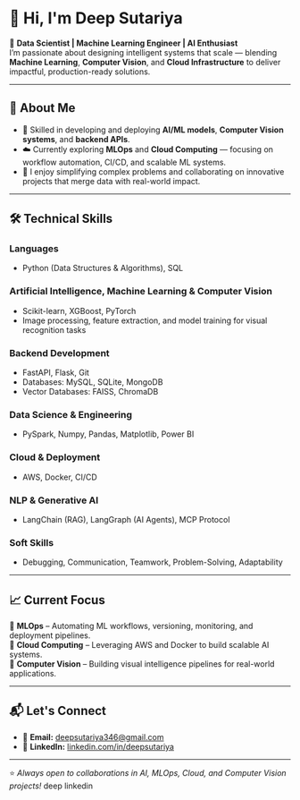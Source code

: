 # 👋 Hi, I'm Deep Sutariya  

🚀 **Data Scientist | Machine Learning Engineer | AI Enthusiast**  
I’m passionate about designing intelligent systems that scale — blending **Machine Learning**, **Computer Vision**, and **Cloud Infrastructure** to deliver impactful, production-ready solutions.  

---

## 🧠 About Me  

- 🎯 Skilled in developing and deploying **AI/ML models**, **Computer Vision systems**, and **backend APIs**.  
- ☁️ Currently exploring **MLOps** and **Cloud Computing** — focusing on workflow automation, CI/CD, and scalable ML systems.  
- 💬 I enjoy simplifying complex problems and collaborating on innovative projects that merge data with real-world impact.  

---

## 🛠️ Technical Skills  

### **Languages**
- Python (Data Structures & Algorithms), SQL  

### **Artificial Intelligence, Machine Learning & Computer Vision**
- Scikit-learn, XGBoost, PyTorch  
- Image processing, feature extraction, and model training for visual recognition tasks  

### **Backend Development**
- FastAPI, Flask, Git  
- Databases: MySQL, SQLite, MongoDB  
- Vector Databases: FAISS, ChromaDB  

### **Data Science & Engineering**
- PySpark, Numpy, Pandas, Matplotlib, Power BI  

### **Cloud & Deployment**
- AWS, Docker, CI/CD  

### **NLP & Generative AI**
- LangChain (RAG), LangGraph (AI Agents), MCP Protocol  

### **Soft Skills**
- Debugging, Communication, Teamwork, Problem-Solving, Adaptability  

---

## 📈 Current Focus  

🔹 **MLOps** – Automating ML workflows, versioning, monitoring, and deployment pipelines.  
🔹 **Cloud Computing** – Leveraging AWS and Docker to build scalable AI systems.  
🔹 **Computer Vision** – Building visual intelligence pipelines for real-world applications.  

---

## 📬 Let's Connect  

- 📧 **Email:** [deepsutariya346@gmail.com](mailto:deepsutariya346@gmail.com)  
- 💼 **LinkedIn:** [linkedin.com/in/deepsutariya]([https://linkedin.com/in/deepsutariya](https://www.linkedin.com/in/deep-sutariya-831a31253/))  

---

⭐ *Always open to collaborations in AI, MLOps, Cloud, and Computer Vision projects!*
deep linkedin
